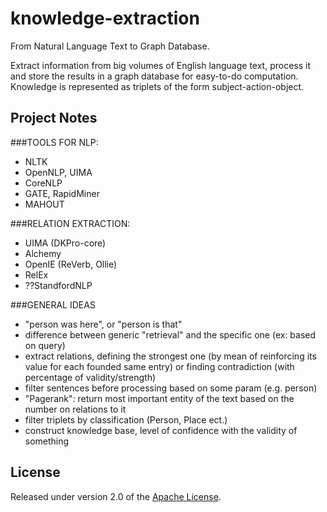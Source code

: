 knowledge-extraction
====================

From Natural Language Text to Graph Database.

Extract information from big volumes of English language text, process it and store the results in a graph database for easy-to-do computation. Knowledge is represented as triplets of the form subject-action-object.

## Project Notes
###TOOLS FOR NLP:
* NLTK
* OpenNLP, UIMA
* CoreNLP
* GATE, RapidMiner
* MAHOUT
	
###RELATION EXTRACTION:
* UIMA (DKPro-core)
* Alchemy
* OpenIE (ReVerb, Ollie)
* RelEx
* ??StandfordNLP
	
	
###GENERAL IDEAS
- "person was here", or "person is that"
- difference between generic "retrieval" and the specific one (ex: based on query)
- extract relations, defining the strongest one (by mean of reinforcing its value for each
founded same entry) or finding contradiction (with percentage of validity/strength) 
- filter sentences before processing based on some param (e.g. person)
- "Pagerank": return most important entity of the text based on the number on relations to it
- filter triplets by classification (Person, Place ect.)
- construct knowledge base, level of confidence with the validity of something

## License

Released under version 2.0 of the [Apache License].

[Apache license]: http://www.apache.org/licenses/LICENSE-2.0
